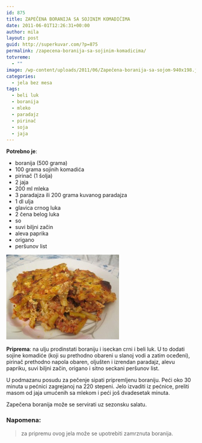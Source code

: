 ```yaml
---
id: 875
title: ZAPEČENA BORANIJA SA SOJINIM KOMADIĆIMA
date: 2011-06-01T12:26:31+00:00
author: mila
layout: post
guid: http://superkuvar.com/?p=875
permalink: /zapecena-boranija-sa-sojinim-komadicima/
totvreme:
  - ""
image: /wp-content/uploads/2011/06/Zapečena-boranija-sa-sojom-940x198.jpg
categories:
  - jela bez mesa
tags:
  - beli luk
  - boranija
  - mleko
  - paradajz
  - pirinač
  - soja
  - jaja
---
```

**Potrebno je**:

  * boranija (500 grama)
  * 100 grama sojinih komadića
  * pirinač (1 šolja)
  * 2 jaja
  * 200 ml mleka
  * 3 paradajza ili 200 grama kuvanog paradajza
  * 1 dl ulja
  * glavica crnog luka
  * 2 čena belog luka
  * so
  * suvi biljni začin
  * aleva paprika
  * origano
  * peršunov list

<img class="alignnone size-medium wp-image-2994" title="Zapečena boranija sa sojom" src="/wp-content/uploads/2011/06/Zapečena-boranija-sa-sojom-300x225.jpg" alt="" width="300" height="225" /> 

**Priprema**: na ulju prodinstati boraniju i iseckan crni i beli luk. U to dodati sojine komadiće (koji su prethodno obareni u slanoj vodi a zatim oceđeni), pirinač prethodno napola obaren, oljušten i izrendan paradajz, alevu papriku, suvi biljni začin, origano i sitno seckani peršunov list.

U podmazanu posudu za pečenje sipati pripremljenu boraniju. Peći oko 30 minuta u pećnici zagrejanoj na 220 stepeni. Jelo izvaditi iz pećnice, preliti masom od jaja umućenih sa mlekom i peći još dvadesetak minuta.

Zapečena boranija može se servirati uz sezonsku salatu.

### Napomena:
> za pripremu ovog jela može se upotrebiti zamrznuta boranija.